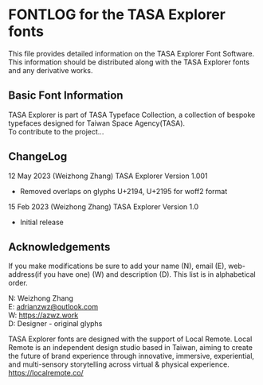 # FONTLOG for the TASA Explorer fonts

This file provides detailed information on the TASA Explorer Font Software.  
This information should be distributed along with the TASA Explorer fonts and any derivative works.

## Basic Font Information

TASA Explorer is part of TASA Typeface Collection, a collection of bespoke typefaces designed for Taiwan Space Agency(TASA).  
To contribute to the project...

## ChangeLog

12 May 2023 (Weizhong Zhang) TASA Explorer Version 1.001  
- Removed overlaps on glyphs U+2194, U+2195 for woff2 format

15 Feb 2023 (Weizhong Zhang) TASA Explorer Version 1.0  
- Initial release

## Acknowledgements

If you make modifications be sure to add your name (N), email (E), web-address(if you have one) (W) and description (D). This list is in alphabetical order.

N: Weizhong Zhang  
E: adrianzwz@outlook.com  
W: <https://azwz.work>  
D: Designer - original glyphs  

TASA Explorer fonts are designed with the support of Local Remote. Local Remote is an independent design studio based in Taiwan, aiming to create the future of brand experience through innovative, immersive, experiential, and multi-sensory storytelling across virtual & physical experience. <https://localremote.co/>